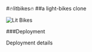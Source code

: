 #🔥litbikes🔥
##a light-bikes clone

![Lit Bikes](http://i.imgur.com/iZvD9D5.png "Lit Bikes")

###Deployment

Deployment details
